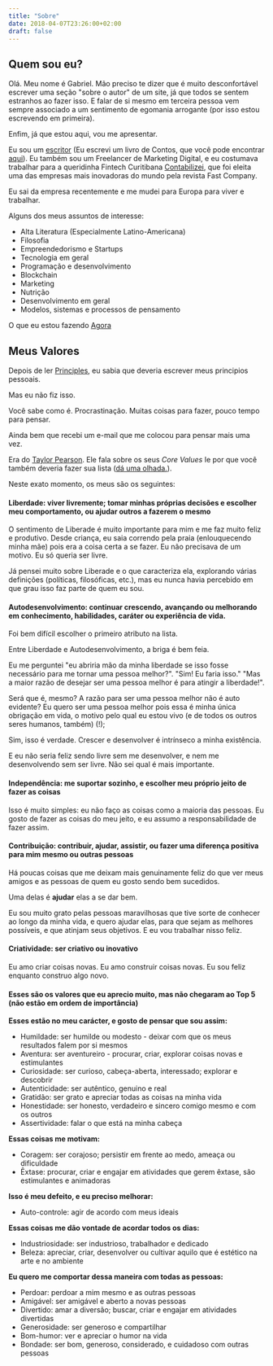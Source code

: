 ```yaml
---
title: "Sobre"
date: 2018-04-07T23:26:00+02:00
draft: false
---
```


## Quem sou eu?

Olá. Meu nome é Gabriel. Mão preciso te dizer que é muito desconfortável escrever uma seção "sobre o autor" de um site, já que todos se sentem estranhos ao fazer isso. E falar de si mesmo em terceira pessoa vem sempre associado a um sentimento de egomania arrogante (por isso estou escrevendo em primeira).

Enfim, já que estou aqui, vou me apresentar.

Eu sou um [escritor](http://recortelirico.com.br/2016/07/autor-curitibano-se-inspira-no-realismo-magico-em-seu-primeiro-livro) 
(Eu escrevi um livro de Contos, que você pode encontrar [aqui](https://www.ciadoslivros.com.br/volta-as-aulas/historias-de-fim-do-mundo-724403-p588160)). 
Eu também sou um Freelancer de Marketing Digital, e eu costumava trabalhar para a queridinha Fintech  Curitibana [Contabilizei](http://contabilizei.com.br/), que foi eleita uma das empresas mais inovadoras do mundo pela revista Fast Company.

Eu sai da empresa recentemente e me mudei para Europa para viver e trabalhar.

Alguns dos meus assuntos de interesse:

- Alta Literatura (Especialmente Latino-Americana)
- Filosofia
- Empreendedorismo e Startups
- Tecnologia em geral
- Programação e desenvolvimento
- Blockchain
- Marketing
- Nutrição
- Desenvolvimento em geral
- Modelos, sistemas e processos de pensamento

O que eu estou fazendo [Agora](/now)

## Meus Valores

Depois de ler [Principles](https://www.principles.com/), eu sabia que deveria escrever meus principios pessoais.

Mas eu não fiz isso.

Você sabe como é. Procrastinação. Muitas coisas para fazer, pouco tempo para pensar.

Ainda bem que recebi um e-mail que me colocou para pensar mais uma vez.

Era do [Taylor Pearson](https://taylorpearson.me/about/). Ele fala sobre os seus *Core Values* Ie por que você também deveria fazer sua lista ([dá uma olhada.](https://taylorpearson.me/core-values-list/)).

Neste exato momento, os meus são os seguintes:

#### Liberdade: viver livremente; tomar minhas próprias decisões e escolher meu comportamento, ou ajudar outros a fazerem o mesmo

O sentimento de Liberade é muito importante para mim e me faz muito feliz e produtivo. Desde criança, eu saia correndo pela praia (enlouquecendo minha mãe) pois era a coisa certa a se fazer. Eu não precisava de um motivo. Eu só queria ser livre. 

Já pensei muito sobre Liberade e o que caracteriza ela, explorando várias definições (políticas, filosóficas, etc.), mas eu nunca havia percebido em que grau isso faz parte de quem eu sou.


#### Autodesenvolvimento: continuar crescendo, avançando ou melhorando em conhecimento, habilidades, caráter ou experiência de vida.

Foi bem difícil escolher o primeiro atributo na lista. 

Entre Liberdade e Autodesenvolvimento, a briga é bem feia. 

Eu me perguntei "eu abriria mão da minha liberdade se isso fosse necessário para me tornar uma pessoa melhor?". "Sim! Eu faria isso." "Mas a maior razão de desejar ser uma pessoa melhor é para atingir a liberdade!". 

Será que é, mesmo? A razão para ser uma pessoa melhor não é auto evidente? Eu quero ser uma pessoa melhor pois essa é minha única obrigação em vida, o motivo pelo qual eu estou vivo (e de todos os outros seres humanos, também) (!);

Sim, isso é verdade. Crescer e desenvolver é intrínseco a minha existência. 

E eu não seria feliz sendo livre sem me desenvolver, e nem me desenvolvendo sem ser livre. Não sei qual é mais importante.

#### Independência: me suportar sozinho, e escolher meu próprio jeito de fazer as coisas

Isso é muito simples: eu não faço as coisas como a maioria das pessoas. Eu gosto de fazer as coisas do meu jeito, e eu assumo a responsabilidade de fazer assim.

#### Contribuição: contribuir, ajudar, assistir, ou fazer uma diferença positiva para mim mesmo ou outras pessoas

Há poucas coisas que me deixam mais genuinamente feliz do que ver meus amigos e as pessoas de quem eu gosto sendo bem sucedidos. 

Uma delas é **ajudar** elas a se dar bem. 

Eu sou muito grato pelas pessoas maravilhosas que tive sorte de conhecer ao longo da minha vida, e quero ajudar elas, para que sejam as melhores possíveis, e que atinjam seus objetivos. E eu vou trabalhar nisso feliz.

#### Criatividade: ser criativo ou inovativo

Eu amo criar coisas novas. Eu amo construir coisas novas. Eu sou feliz enquanto construo algo novo.

#### Esses são os valores que eu aprecio muito, mas não chegaram ao Top 5 (não estão em ordem de importância)

**Esses estão no meu carácter, e gosto de pensar que sou assim:**

- Humildade: ser humilde ou modesto - deixar com que os meus resultados falem por si mesmos
- Aventura: ser aventureiro - procurar, criar, explorar coisas novas e estimulantes
- Curiosidade: ser curioso, cabeça-aberta, interessado; explorar e descobrir
- Autenticidade: ser autêntico, genuino e real
- Gratidão: ser grato e apreciar todas as coisas na minha vida
- Honestidade: ser honesto, verdadeiro e sincero comigo mesmo e com os outros
- Assertividade: falar o que está na minha cabeça 

**Essas coisas me motivam:**

- Coragem: ser corajoso; persistir em frente ao medo, ameaça ou dificuldade
- Êxtase: procurar, criar e engajar em atividades que gerem êxtase, são estimulantes e animadoras

**Isso é meu defeito, e eu preciso melhorar:**

- Auto-controle: agir de acordo com meus ideais

**Essas coisas me dão vontade de acordar todos os dias:**

- Industriosidade: ser industrioso, trabalhador e dedicado
- Beleza: apreciar, criar, desenvolver ou cultivar aquilo que é estético na arte e no ambiente

**Eu quero me comportar dessa maneira com todas as pessoas:**

- Perdoar: perdoar a mim mesmo e as outras pessoas
- Amigável: ser amigável e aberto a novas pessoas
- Divertido: amar a diversão; buscar, criar e engajar em atividades divertidas
- Generosidade: ser generoso e compartilhar
- Bom-humor: ver e apreciar o humor na vida
- Bondade: ser bom, generoso, considerado, e cuidadoso com outras pessoas
